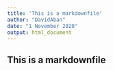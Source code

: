 ```yaml
---
title: 'This is a markdownfile'
author: "DavidAban"
date: "1 November 2020"
output: html_document
---
```



## This is a markdownfile

